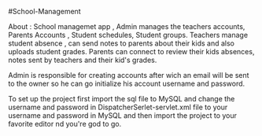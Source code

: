 #School-Management

About : 
School managemet app , Admin manages the teachers accounts, Parents Accounts , Student schedules, Student groups. Teachers manage student absence , can send notes to parents about their kids and also uploads student grades. Parents can connect to review their kids absences, notes sent by teachers and their kid's grades.

Admin is responsible for creating accounts after wich an email will be sent to the owner so he can go initialize his account username and password.

To set up the project first import the sql file to MySQL and change the username and password in DispatcherSerlet-servlet.xml file to your username and password in MySQL and then import the project to your favorite editor nd you're god to go.
